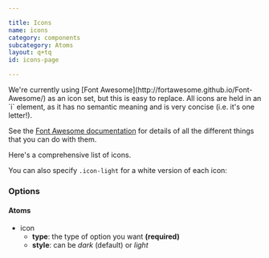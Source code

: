 ```yaml
---

title: Icons
name: icons
category: components
subcategory: Atoms
layout: q+tq
id: icons-page

---
```


<p class="lead">We're currently using [Font Awesome](http://fortawesome.github.io/Font-Awesome/) as an icon set, but this is easy to replace. All icons are held in an `i` element, as it has no semantic meaning and is very concise (i.e. it's one letter!).</p>

<script>
component("icon", { "type": "heart" } );
</script>

See the [Font Awesome documentation](http://fortawesome.github.io/Font-Awesome/examples/) for details of all the different things that you can do with them.

Here's a comprehensive list of icons.

<script>
component("icon", { "type": "adn" } )
+component("icon", { "type": "align-center" } )
+component("icon", { "type": "align-justify" } )
+component("icon", { "type": "align-left" } )
+component("icon", { "type": "align-right" } )
+component("icon", { "type": "ambulance" } )
+component("icon", { "type": "anchor" } )
+component("icon", { "type": "android" } )
+component("icon", { "type": "angellist" } )
+component("icon", { "type": "angle-double-down" } )
+component("icon", { "type": "angle-double-left" } )
+component("icon", { "type": "angle-double-right" } )
+component("icon", { "type": "angle-double-up" } )
+component("icon", { "type": "angle-down" } )
+component("icon", { "type": "angle-left" } )
+component("icon", { "type": "angle-right" } )
+component("icon", { "type": "angle-up" } )
+component("icon", { "type": "apple" } )
+component("icon", { "type": "archive" } )
+component("icon", { "type": "area-chart" } )
+component("icon", { "type": "arrow-circle-down" } )
+component("icon", { "type": "arrow-circle-left" } )
+component("icon", { "type": "arrow-circle-o-down" } )
+component("icon", { "type": "arrow-circle-o-left" } )
+component("icon", { "type": "arrow-circle-o-right" } )
+component("icon", { "type": "arrow-circle-o-up" } )
+component("icon", { "type": "arrow-circle-right" } )
+component("icon", { "type": "arrow-circle-up" } )
+component("icon", { "type": "arrow-down" } )
+component("icon", { "type": "arrow-left" } )
+component("icon", { "type": "arrow-right" } )
+component("icon", { "type": "arrow-up" } )
+component("icon", { "type": "arrows" } )
+component("icon", { "type": "arrows-alt" } )
+component("icon", { "type": "arrows-h" } )
+component("icon", { "type": "arrows-v" } )
+component("icon", { "type": "asterisk" } )
+component("icon", { "type": "at" } )
+component("icon", { "type": "backward" } )
+component("icon", { "type": "ban" } )
+component("icon", { "type": "bar-chart" } )
+component("icon", { "type": "barcode" } )
+component("icon", { "type": "bars" } )
+component("icon", { "type": "beer" } )
+component("icon", { "type": "behance" } )
+component("icon", { "type": "behance-square" } )
+component("icon", { "type": "bell" } )
+component("icon", { "type": "bell-o" } )
+component("icon", { "type": "bell-slash" } )
+component("icon", { "type": "bell-slash-o" } )
+component("icon", { "type": "bicycle" } )
+component("icon", { "type": "binoculars" } )
+component("icon", { "type": "birthday-cake" } )
+component("icon", { "type": "bitbucket" } )
+component("icon", { "type": "bitbucket-square" } )
+component("icon", { "type": "bold" } )
+component("icon", { "type": "bolt" } )
+component("icon", { "type": "bomb" } )
+component("icon", { "type": "book" } )
+component("icon", { "type": "bookmark" } )
+component("icon", { "type": "bookmark-o" } )
+component("icon", { "type": "briefcase" } )
+component("icon", { "type": "btc" } )
+component("icon", { "type": "bug" } )
+component("icon", { "type": "building" } )
+component("icon", { "type": "building-o" } )
+component("icon", { "type": "bullhorn" } )
+component("icon", { "type": "bullseye" } )
+component("icon", { "type": "bus" } )
+component("icon", { "type": "calculator" } )
+component("icon", { "type": "calendar" } )
+component("icon", { "type": "calendar-o" } )
+component("icon", { "type": "camera" } )
+component("icon", { "type": "camera-retro" } )
+component("icon", { "type": "car" } )
+component("icon", { "type": "caret-down" } )
+component("icon", { "type": "caret-left" } )
+component("icon", { "type": "caret-right" } )
+component("icon", { "type": "caret-square-o-down" } )
+component("icon", { "type": "caret-square-o-left" } )
+component("icon", { "type": "caret-square-o-right" } )
+component("icon", { "type": "caret-square-o-up" } )
+component("icon", { "type": "caret-up" } )
+component("icon", { "type": "cc" } )
+component("icon", { "type": "cc-amex" } )
+component("icon", { "type": "cc-discover" } )
+component("icon", { "type": "cc-mastercard" } )
+component("icon", { "type": "cc-paypal" } )
+component("icon", { "type": "cc-stripe" } )
+component("icon", { "type": "cc-visa" } )
+component("icon", { "type": "certificate" } )
+component("icon", { "type": "chain-broken" } )
+component("icon", { "type": "check" } )
+component("icon", { "type": "check-circle" } )
+component("icon", { "type": "check-circle-o" } )
+component("icon", { "type": "check-square" } )
+component("icon", { "type": "check-square-o" } )
+component("icon", { "type": "chevron-circle-down" } )
+component("icon", { "type": "chevron-circle-left" } )
+component("icon", { "type": "chevron-circle-right" } )
+component("icon", { "type": "chevron-circle-up" } )
+component("icon", { "type": "chevron-down" } )
+component("icon", { "type": "chevron-left" } )
+component("icon", { "type": "chevron-right" } )
+component("icon", { "type": "chevron-up" } )
+component("icon", { "type": "child" } )
+component("icon", { "type": "circle" } )
+component("icon", { "type": "circle-o" } )
+component("icon", { "type": "circle-o-notch" } )
+component("icon", { "type": "circle-thin" } )
+component("icon", { "type": "clipboard" } )
+component("icon", { "type": "clock-o" } )
+component("icon", { "type": "cloud" } )
+component("icon", { "type": "cloud-download" } )
+component("icon", { "type": "cloud-upload" } )
+component("icon", { "type": "code" } )
+component("icon", { "type": "code-fork" } )
+component("icon", { "type": "codepen" } )
+component("icon", { "type": "coffee" } )
+component("icon", { "type": "cog" } )
+component("icon", { "type": "cogs" } )
+component("icon", { "type": "columns" } )
+component("icon", { "type": "comment" } )
+component("icon", { "type": "comment-o" } )
+component("icon", { "type": "comments" } )
+component("icon", { "type": "comments-o" } )
+component("icon", { "type": "compass" } )
+component("icon", { "type": "compress" } )
+component("icon", { "type": "copyright" } )
+component("icon", { "type": "credit-card" } )
+component("icon", { "type": "crop" } )
+component("icon", { "type": "crosshairs" } )
+component("icon", { "type": "css3" } )
+component("icon", { "type": "cube" } )
+component("icon", { "type": "cubes" } )
+component("icon", { "type": "cutlery" } )
+component("icon", { "type": "database" } )
+component("icon", { "type": "delicious" } )
+component("icon", { "type": "desktop" } )
+component("icon", { "type": "deviantart" } )
+component("icon", { "type": "digg" } )
+component("icon", { "type": "dot-circle-o" } )
+component("icon", { "type": "download" } )
+component("icon", { "type": "dribbble" } )
+component("icon", { "type": "dropbox" } )
+component("icon", { "type": "drupal" } )
+component("icon", { "type": "eject" } )
+component("icon", { "type": "ellipsis-h" } )
+component("icon", { "type": "ellipsis-v" } )
+component("icon", { "type": "empire" } )
+component("icon", { "type": "envelope" } )
+component("icon", { "type": "envelope-o" } )
+component("icon", { "type": "envelope-square" } )
+component("icon", { "type": "eraser" } )
+component("icon", { "type": "eur" } )
+component("icon", { "type": "exchange" } )
+component("icon", { "type": "exclamation" } )
+component("icon", { "type": "exclamation-circle" } )
+component("icon", { "type": "exclamation-triangle" } )
+component("icon", { "type": "expand" } )
+component("icon", { "type": "external-link" } )
+component("icon", { "type": "external-link-square" } )
+component("icon", { "type": "eye" } )
+component("icon", { "type": "eye-slash" } )
+component("icon", { "type": "eyedropper" } )
+component("icon", { "type": "facebook" } )
+component("icon", { "type": "facebook-square" } )
+component("icon", { "type": "fast-backward" } )
+component("icon", { "type": "fast-forward" } )
+component("icon", { "type": "fax" } )
+component("icon", { "type": "female" } )
+component("icon", { "type": "fighter-jet" } )
+component("icon", { "type": "file" } )
+component("icon", { "type": "file-archive-o" } )
+component("icon", { "type": "file-audio-o" } )
+component("icon", { "type": "file-code-o" } )
+component("icon", { "type": "file-excel-o" } )
+component("icon", { "type": "file-image-o" } )
+component("icon", { "type": "file-o" } )
+component("icon", { "type": "file-pdf-o" } )
+component("icon", { "type": "file-powerpoint-o" } )
+component("icon", { "type": "file-text" } )
+component("icon", { "type": "file-text-o" } )
+component("icon", { "type": "file-video-o" } )
+component("icon", { "type": "file-word-o" } )
+component("icon", { "type": "files-o" } )
+component("icon", { "type": "film" } )
+component("icon", { "type": "filter" } )
+component("icon", { "type": "fire" } )
+component("icon", { "type": "fire-extinguisher" } )
+component("icon", { "type": "flag" } )
+component("icon", { "type": "flag-checkered" } )
+component("icon", { "type": "flag-o" } )
+component("icon", { "type": "flask" } )
+component("icon", { "type": "flickr" } )
+component("icon", { "type": "floppy-o" } )
+component("icon", { "type": "folder" } )
+component("icon", { "type": "folder-o" } )
+component("icon", { "type": "folder-open" } )
+component("icon", { "type": "folder-open-o" } )
+component("icon", { "type": "font" } )
+component("icon", { "type": "forward" } )
+component("icon", { "type": "foursquare" } )
+component("icon", { "type": "frown-o" } )
+component("icon", { "type": "futbol-o" } )
+component("icon", { "type": "gamepad" } )
+component("icon", { "type": "gavel" } )
+component("icon", { "type": "gbp" } )
+component("icon", { "type": "gift" } )
+component("icon", { "type": "git" } )
+component("icon", { "type": "git-square" } )
+component("icon", { "type": "github" } )
+component("icon", { "type": "github-alt" } )
+component("icon", { "type": "github-square" } )
+component("icon", { "type": "gittip" } )
+component("icon", { "type": "glass" } )
+component("icon", { "type": "globe" } )
+component("icon", { "type": "google" } )
+component("icon", { "type": "google-plus" } )
+component("icon", { "type": "google-plus-square" } )
+component("icon", { "type": "google-wallet" } )
+component("icon", { "type": "graduation-cap" } )
+component("icon", { "type": "h-square" } )
+component("icon", { "type": "hacker-news" } )
+component("icon", { "type": "hand-o-down" } )
+component("icon", { "type": "hand-o-left" } )
+component("icon", { "type": "hand-o-right" } )
+component("icon", { "type": "hand-o-up" } )
+component("icon", { "type": "hdd-o" } )
+component("icon", { "type": "header" } )
+component("icon", { "type": "headphones" } )
+component("icon", { "type": "heart" } )
+component("icon", { "type": "heart-o" } )
+component("icon", { "type": "history" } )
+component("icon", { "type": "home" } )
+component("icon", { "type": "hospital-o" } )
+component("icon", { "type": "html5" } )
+component("icon", { "type": "ils" } )
+component("icon", { "type": "inbox" } )
+component("icon", { "type": "indent" } )
+component("icon", { "type": "info" } )
+component("icon", { "type": "info-circle" } )
+component("icon", { "type": "inr" } )
+component("icon", { "type": "instagram" } )
+component("icon", { "type": "ioxhost" } )
+component("icon", { "type": "italic" } )
+component("icon", { "type": "joomla" } )
+component("icon", { "type": "jpy" } )
+component("icon", { "type": "jsfiddle" } )
+component("icon", { "type": "key" } )
+component("icon", { "type": "keyboard-o" } )
+component("icon", { "type": "krw" } )
+component("icon", { "type": "language" } )
+component("icon", { "type": "laptop" } )
+component("icon", { "type": "lastfm" } )
+component("icon", { "type": "lastfm-square" } )
+component("icon", { "type": "leaf" } )
+component("icon", { "type": "lemon-o" } )
+component("icon", { "type": "level-down" } )
+component("icon", { "type": "level-up" } )
+component("icon", { "type": "life-ring" } )
+component("icon", { "type": "lightbulb-o" } )
+component("icon", { "type": "line-chart" } )
+component("icon", { "type": "link" } )
+component("icon", { "type": "linkedin" } )
+component("icon", { "type": "linkedin-square" } )
+component("icon", { "type": "linux" } )
+component("icon", { "type": "list" } )
+component("icon", { "type": "list-alt" } )
+component("icon", { "type": "list-ol" } )
+component("icon", { "type": "list-ul" } )
+component("icon", { "type": "location-arrow" } )
+component("icon", { "type": "lock" } )
+component("icon", { "type": "long-arrow-down" } )
+component("icon", { "type": "long-arrow-left" } )
+component("icon", { "type": "long-arrow-right" } )
+component("icon", { "type": "long-arrow-up" } )
+component("icon", { "type": "magic" } )
+component("icon", { "type": "magnet" } )
+component("icon", { "type": "male" } )
+component("icon", { "type": "map-marker" } )
+component("icon", { "type": "maxcdn" } )
+component("icon", { "type": "meanpath" } )
+component("icon", { "type": "medkit" } )
+component("icon", { "type": "meh-o" } )
+component("icon", { "type": "microphone" } )
+component("icon", { "type": "microphone-slash" } )
+component("icon", { "type": "minus" } )
+component("icon", { "type": "minus-circle" } )
+component("icon", { "type": "minus-square" } )
+component("icon", { "type": "minus-square-o" } )
+component("icon", { "type": "mobile" } )
+component("icon", { "type": "money" } )
+component("icon", { "type": "moon-o" } )
+component("icon", { "type": "music" } )
+component("icon", { "type": "newspaper-o" } )
+component("icon", { "type": "openid" } )
+component("icon", { "type": "outdent" } )
+component("icon", { "type": "pagelines" } )
+component("icon", { "type": "paint-brush" } )
+component("icon", { "type": "paper-plane" } )
+component("icon", { "type": "paper-plane-o" } )
+component("icon", { "type": "paperclip" } )
+component("icon", { "type": "paragraph" } )
+component("icon", { "type": "pause" } )
+component("icon", { "type": "paw" } )
+component("icon", { "type": "paypal" } )
+component("icon", { "type": "pencil" } )
+component("icon", { "type": "pencil-square" } )
+component("icon", { "type": "pencil-square-o" } )
+component("icon", { "type": "phone" } )
+component("icon", { "type": "phone-square" } )
+component("icon", { "type": "picture-o" } )
+component("icon", { "type": "pie-chart" } )
+component("icon", { "type": "pied-piper" } )
+component("icon", { "type": "pied-piper-alt" } )
+component("icon", { "type": "pinterest" } )
+component("icon", { "type": "pinterest-square" } )
+component("icon", { "type": "plane" } )
+component("icon", { "type": "play" } )
+component("icon", { "type": "play-circle" } )
+component("icon", { "type": "play-circle-o" } )
+component("icon", { "type": "plug" } )
+component("icon", { "type": "plus" } )
+component("icon", { "type": "plus-circle" } )
+component("icon", { "type": "plus-square" } )
+component("icon", { "type": "plus-square-o" } )
+component("icon", { "type": "power-off" } )
+component("icon", { "type": "print" } )
+component("icon", { "type": "puzzle-piece" } )
+component("icon", { "type": "qq" } )
+component("icon", { "type": "qrcode" } )
+component("icon", { "type": "question" } )
+component("icon", { "type": "question-circle" } )
+component("icon", { "type": "quote-left" } )
+component("icon", { "type": "quote-right" } )
+component("icon", { "type": "random" } )
+component("icon", { "type": "rebel" } )
+component("icon", { "type": "recycle" } )
+component("icon", { "type": "reddit" } )
+component("icon", { "type": "reddit-square" } )
+component("icon", { "type": "refresh" } )
+component("icon", { "type": "renren" } )
+component("icon", { "type": "repeat" } )
+component("icon", { "type": "reply" } )
+component("icon", { "type": "reply-all" } )
+component("icon", { "type": "retweet" } )
+component("icon", { "type": "road" } )
+component("icon", { "type": "rocket" } )
+component("icon", { "type": "rss" } )
+component("icon", { "type": "rss-square" } )
+component("icon", { "type": "rub" } )
+component("icon", { "type": "scissors" } )
+component("icon", { "type": "search" } )
+component("icon", { "type": "search-minus" } )
+component("icon", { "type": "search-plus" } )
+component("icon", { "type": "share" } )
+component("icon", { "type": "share-alt" } )
+component("icon", { "type": "share-alt-square" } )
+component("icon", { "type": "share-square" } )
+component("icon", { "type": "share-square-o" } )
+component("icon", { "type": "shield" } )
+component("icon", { "type": "shopping-cart" } )
+component("icon", { "type": "sign-in" } )
+component("icon", { "type": "sign-out" } )
+component("icon", { "type": "signal" } )
+component("icon", { "type": "sitemap" } )
+component("icon", { "type": "skype" } )
+component("icon", { "type": "slack" } )
+component("icon", { "type": "sliders" } )
+component("icon", { "type": "slideshare" } )
+component("icon", { "type": "smile-o" } )
+component("icon", { "type": "sort" } )
+component("icon", { "type": "sort-alpha-asc" } )
+component("icon", { "type": "sort-alpha-desc" } )
+component("icon", { "type": "sort-amount-asc" } )
+component("icon", { "type": "sort-amount-desc" } )
+component("icon", { "type": "sort-asc" } )
+component("icon", { "type": "sort-desc" } )
+component("icon", { "type": "sort-numeric-asc" } )
+component("icon", { "type": "sort-numeric-desc" } )
+component("icon", { "type": "soundcloud" } )
+component("icon", { "type": "space-shuttle" } )
+component("icon", { "type": "spinner" } )
+component("icon", { "type": "spoon" } )
+component("icon", { "type": "spotify" } )
+component("icon", { "type": "square" } )
+component("icon", { "type": "square-o" } )
+component("icon", { "type": "stack-exchange" } )
+component("icon", { "type": "stack-overflow" } )
+component("icon", { "type": "star" } )
+component("icon", { "type": "star-half" } )
+component("icon", { "type": "star-half-o" } )
+component("icon", { "type": "star-o" } )
+component("icon", { "type": "steam" } )
+component("icon", { "type": "steam-square" } )
+component("icon", { "type": "step-backward" } )
+component("icon", { "type": "step-forward" } )
+component("icon", { "type": "stethoscope" } )
+component("icon", { "type": "stop" } )
+component("icon", { "type": "strikethrough" } )
+component("icon", { "type": "stumbleupon" } )
+component("icon", { "type": "stumbleupon-circle" } )
+component("icon", { "type": "subscript" } )
+component("icon", { "type": "suitcase" } )
+component("icon", { "type": "sun-o" } )
+component("icon", { "type": "superscript" } )
+component("icon", { "type": "table" } )
+component("icon", { "type": "tablet" } )
+component("icon", { "type": "tachometer" } )
+component("icon", { "type": "tag" } )
+component("icon", { "type": "tags" } )
+component("icon", { "type": "tasks" } )
+component("icon", { "type": "taxi" } )
+component("icon", { "type": "tencent-weibo" } )
+component("icon", { "type": "terminal" } )
+component("icon", { "type": "text-height" } )
+component("icon", { "type": "text-width" } )
+component("icon", { "type": "th" } )
+component("icon", { "type": "th-large" } )
+component("icon", { "type": "th-list" } )
+component("icon", { "type": "thumb-tack" } )
+component("icon", { "type": "thumbs-down" } )
+component("icon", { "type": "thumbs-o-down" } )
+component("icon", { "type": "thumbs-o-up" } )
+component("icon", { "type": "thumbs-up" } )
+component("icon", { "type": "ticket" } )
+component("icon", { "type": "times" } )
+component("icon", { "type": "times-circle" } )
+component("icon", { "type": "times-circle-o" } )
+component("icon", { "type": "tint" } )
+component("icon", { "type": "toggle-off" } )
+component("icon", { "type": "toggle-on" } )
+component("icon", { "type": "trash" } )
+component("icon", { "type": "trash-o" } )
+component("icon", { "type": "tree" } )
+component("icon", { "type": "trello" } )
+component("icon", { "type": "trophy" } )
+component("icon", { "type": "truck" } )
+component("icon", { "type": "try" } )
+component("icon", { "type": "tty" } )
+component("icon", { "type": "tumblr" } )
+component("icon", { "type": "tumblr-square" } )
+component("icon", { "type": "twitch" } )
+component("icon", { "type": "twitter" } )
+component("icon", { "type": "twitter-square" } )
+component("icon", { "type": "umbrella" } )
+component("icon", { "type": "underline" } )
+component("icon", { "type": "undo" } )
+component("icon", { "type": "university" } )
+component("icon", { "type": "unlock" } )
+component("icon", { "type": "unlock-alt" } )
+component("icon", { "type": "upload" } )
+component("icon", { "type": "usd" } )
+component("icon", { "type": "user" } )
+component("icon", { "type": "user-md" } )
+component("icon", { "type": "users" } )
+component("icon", { "type": "video-camera" } )
+component("icon", { "type": "vimeo-square" } )
+component("icon", { "type": "vine" } )
+component("icon", { "type": "vk" } )
+component("icon", { "type": "volume-down" } )
+component("icon", { "type": "volume-off" } )
+component("icon", { "type": "volume-up" } )
+component("icon", { "type": "weibo" } )
+component("icon", { "type": "weixin" } )
+component("icon", { "type": "wheelchair" } )
+component("icon", { "type": "wifi" } )
+component("icon", { "type": "windows" } )
+component("icon", { "type": "wordpress" } )
+component("icon", { "type": "wrench" } )
+component("icon", { "type": "xing" } )
+component("icon", { "type": "xing-square" } )
+component("icon", { "type": "yahoo" } )
+component("icon", { "type": "yelp" } )
+component("icon", { "type": "youtube" } )
+component("icon", { "type": "youtube-play" } );

</script>

You can also specify `.icon-light` for a white version of each icon:

<script>
component("icon", { "type": "adn", "style": "light" } )
+component("icon", { "type": "align-center", "style": "light" } )
+component("icon", { "type": "align-justify", "style": "light" } )
+component("icon", { "type": "align-left", "style": "light" } )
+component("icon", { "type": "align-right", "style": "light" } )
+component("icon", { "type": "ambulance", "style": "light" } )
+component("icon", { "type": "anchor", "style": "light" } )
+component("icon", { "type": "android", "style": "light" } )
+component("icon", { "type": "angellist", "style": "light" } )
+component("icon", { "type": "angle-double-down", "style": "light" } )
+component("icon", { "type": "angle-double-left", "style": "light" } )
+component("icon", { "type": "angle-double-right", "style": "light" } )
+component("icon", { "type": "angle-double-up", "style": "light" } )
+component("icon", { "type": "angle-down", "style": "light" } )
+component("icon", { "type": "angle-left", "style": "light" } )
+component("icon", { "type": "angle-right", "style": "light" } )
+component("icon", { "type": "angle-up", "style": "light" } )
+component("icon", { "type": "apple", "style": "light" } )
+component("icon", { "type": "archive", "style": "light" } )
+component("icon", { "type": "area-chart", "style": "light" } )
+component("icon", { "type": "arrow-circle-down", "style": "light" } )
+component("icon", { "type": "arrow-circle-left", "style": "light" } )
+component("icon", { "type": "arrow-circle-o-down", "style": "light" } )
+component("icon", { "type": "arrow-circle-o-left", "style": "light" } )
+component("icon", { "type": "arrow-circle-o-right", "style": "light" } )
+component("icon", { "type": "arrow-circle-o-up", "style": "light" } )
+component("icon", { "type": "arrow-circle-right", "style": "light" } )
+component("icon", { "type": "arrow-circle-up", "style": "light" } )
+component("icon", { "type": "arrow-down", "style": "light" } )
+component("icon", { "type": "arrow-left", "style": "light" } )
+component("icon", { "type": "arrow-right", "style": "light" } )
+component("icon", { "type": "arrow-up", "style": "light" } )
+component("icon", { "type": "arrows", "style": "light" } )
+component("icon", { "type": "arrows-alt", "style": "light" } )
+component("icon", { "type": "arrows-h", "style": "light" } )
+component("icon", { "type": "arrows-v", "style": "light" } )
+component("icon", { "type": "asterisk", "style": "light" } )
+component("icon", { "type": "at", "style": "light" } )
+component("icon", { "type": "backward", "style": "light" } )
+component("icon", { "type": "ban", "style": "light" } )
+component("icon", { "type": "bar-chart", "style": "light" } )
+component("icon", { "type": "barcode", "style": "light" } )
+component("icon", { "type": "bars", "style": "light" } )
+component("icon", { "type": "beer", "style": "light" } )
+component("icon", { "type": "behance", "style": "light" } )
+component("icon", { "type": "behance-square", "style": "light" } )
+component("icon", { "type": "bell", "style": "light" } )
+component("icon", { "type": "bell-o", "style": "light" } )
+component("icon", { "type": "bell-slash", "style": "light" } )
+component("icon", { "type": "bell-slash-o", "style": "light" } )
+component("icon", { "type": "bicycle", "style": "light" } )
+component("icon", { "type": "binoculars", "style": "light" } )
+component("icon", { "type": "birthday-cake", "style": "light" } )
+component("icon", { "type": "bitbucket", "style": "light" } )
+component("icon", { "type": "bitbucket-square", "style": "light" } )
+component("icon", { "type": "bold", "style": "light" } )
+component("icon", { "type": "bolt", "style": "light" } )
+component("icon", { "type": "bomb", "style": "light" } )
+component("icon", { "type": "book", "style": "light" } )
+component("icon", { "type": "bookmark", "style": "light" } )
+component("icon", { "type": "bookmark-o", "style": "light" } )
+component("icon", { "type": "briefcase", "style": "light" } )
+component("icon", { "type": "btc", "style": "light" } )
+component("icon", { "type": "bug", "style": "light" } )
+component("icon", { "type": "building", "style": "light" } )
+component("icon", { "type": "building-o", "style": "light" } )
+component("icon", { "type": "bullhorn", "style": "light" } )
+component("icon", { "type": "bullseye", "style": "light" } )
+component("icon", { "type": "bus", "style": "light" } )
+component("icon", { "type": "calculator", "style": "light" } )
+component("icon", { "type": "calendar", "style": "light" } )
+component("icon", { "type": "calendar-o", "style": "light" } )
+component("icon", { "type": "camera", "style": "light" } )
+component("icon", { "type": "camera-retro", "style": "light" } )
+component("icon", { "type": "car", "style": "light" } )
+component("icon", { "type": "caret-down", "style": "light" } )
+component("icon", { "type": "caret-left", "style": "light" } )
+component("icon", { "type": "caret-right", "style": "light" } )
+component("icon", { "type": "caret-square-o-down", "style": "light" } )
+component("icon", { "type": "caret-square-o-left", "style": "light" } )
+component("icon", { "type": "caret-square-o-right", "style": "light" } )
+component("icon", { "type": "caret-square-o-up", "style": "light" } )
+component("icon", { "type": "caret-up", "style": "light" } )
+component("icon", { "type": "cc", "style": "light" } )
+component("icon", { "type": "cc-amex", "style": "light" } )
+component("icon", { "type": "cc-discover", "style": "light" } )
+component("icon", { "type": "cc-mastercard", "style": "light" } )
+component("icon", { "type": "cc-paypal", "style": "light" } )
+component("icon", { "type": "cc-stripe", "style": "light" } )
+component("icon", { "type": "cc-visa", "style": "light" } )
+component("icon", { "type": "certificate", "style": "light" } )
+component("icon", { "type": "chain-broken", "style": "light" } )
+component("icon", { "type": "check", "style": "light" } )
+component("icon", { "type": "check-circle", "style": "light" } )
+component("icon", { "type": "check-circle-o", "style": "light" } )
+component("icon", { "type": "check-square", "style": "light" } )
+component("icon", { "type": "check-square-o", "style": "light" } )
+component("icon", { "type": "chevron-circle-down", "style": "light" } )
+component("icon", { "type": "chevron-circle-left", "style": "light" } )
+component("icon", { "type": "chevron-circle-right", "style": "light" } )
+component("icon", { "type": "chevron-circle-up", "style": "light" } )
+component("icon", { "type": "chevron-down", "style": "light" } )
+component("icon", { "type": "chevron-left", "style": "light" } )
+component("icon", { "type": "chevron-right", "style": "light" } )
+component("icon", { "type": "chevron-up", "style": "light" } )
+component("icon", { "type": "child", "style": "light" } )
+component("icon", { "type": "circle", "style": "light" } )
+component("icon", { "type": "circle-o", "style": "light" } )
+component("icon", { "type": "circle-o-notch", "style": "light" } )
+component("icon", { "type": "circle-thin", "style": "light" } )
+component("icon", { "type": "clipboard", "style": "light" } )
+component("icon", { "type": "clock-o", "style": "light" } )
+component("icon", { "type": "cloud", "style": "light" } )
+component("icon", { "type": "cloud-download", "style": "light" } )
+component("icon", { "type": "cloud-upload", "style": "light" } )
+component("icon", { "type": "code", "style": "light" } )
+component("icon", { "type": "code-fork", "style": "light" } )
+component("icon", { "type": "codepen", "style": "light" } )
+component("icon", { "type": "coffee", "style": "light" } )
+component("icon", { "type": "cog", "style": "light" } )
+component("icon", { "type": "cogs", "style": "light" } )
+component("icon", { "type": "columns", "style": "light" } )
+component("icon", { "type": "comment", "style": "light" } )
+component("icon", { "type": "comment-o", "style": "light" } )
+component("icon", { "type": "comments", "style": "light" } )
+component("icon", { "type": "comments-o", "style": "light" } )
+component("icon", { "type": "compass", "style": "light" } )
+component("icon", { "type": "compress", "style": "light" } )
+component("icon", { "type": "copyright", "style": "light" } )
+component("icon", { "type": "credit-card", "style": "light" } )
+component("icon", { "type": "crop", "style": "light" } )
+component("icon", { "type": "crosshairs", "style": "light" } )
+component("icon", { "type": "css3", "style": "light" } )
+component("icon", { "type": "cube", "style": "light" } )
+component("icon", { "type": "cubes", "style": "light" } )
+component("icon", { "type": "cutlery", "style": "light" } )
+component("icon", { "type": "database", "style": "light" } )
+component("icon", { "type": "delicious", "style": "light" } )
+component("icon", { "type": "desktop", "style": "light" } )
+component("icon", { "type": "deviantart", "style": "light" } )
+component("icon", { "type": "digg", "style": "light" } )
+component("icon", { "type": "dot-circle-o", "style": "light" } )
+component("icon", { "type": "download", "style": "light" } )
+component("icon", { "type": "dribbble", "style": "light" } )
+component("icon", { "type": "dropbox", "style": "light" } )
+component("icon", { "type": "drupal", "style": "light" } )
+component("icon", { "type": "eject", "style": "light" } )
+component("icon", { "type": "ellipsis-h", "style": "light" } )
+component("icon", { "type": "ellipsis-v", "style": "light" } )
+component("icon", { "type": "empire", "style": "light" } )
+component("icon", { "type": "envelope", "style": "light" } )
+component("icon", { "type": "envelope-o", "style": "light" } )
+component("icon", { "type": "envelope-square", "style": "light" } )
+component("icon", { "type": "eraser", "style": "light" } )
+component("icon", { "type": "eur", "style": "light" } )
+component("icon", { "type": "exchange", "style": "light" } )
+component("icon", { "type": "exclamation", "style": "light" } )
+component("icon", { "type": "exclamation-circle", "style": "light" } )
+component("icon", { "type": "exclamation-triangle", "style": "light" } )
+component("icon", { "type": "expand", "style": "light" } )
+component("icon", { "type": "external-link", "style": "light" } )
+component("icon", { "type": "external-link-square", "style": "light" } )
+component("icon", { "type": "eye", "style": "light" } )
+component("icon", { "type": "eye-slash", "style": "light" } )
+component("icon", { "type": "eyedropper", "style": "light" } )
+component("icon", { "type": "facebook", "style": "light" } )
+component("icon", { "type": "facebook-square", "style": "light" } )
+component("icon", { "type": "fast-backward", "style": "light" } )
+component("icon", { "type": "fast-forward", "style": "light" } )
+component("icon", { "type": "fax", "style": "light" } )
+component("icon", { "type": "female", "style": "light" } )
+component("icon", { "type": "fighter-jet", "style": "light" } )
+component("icon", { "type": "file", "style": "light" } )
+component("icon", { "type": "file-archive-o", "style": "light" } )
+component("icon", { "type": "file-audio-o", "style": "light" } )
+component("icon", { "type": "file-code-o", "style": "light" } )
+component("icon", { "type": "file-excel-o", "style": "light" } )
+component("icon", { "type": "file-image-o", "style": "light" } )
+component("icon", { "type": "file-o", "style": "light" } )
+component("icon", { "type": "file-pdf-o", "style": "light" } )
+component("icon", { "type": "file-powerpoint-o", "style": "light" } )
+component("icon", { "type": "file-text", "style": "light" } )
+component("icon", { "type": "file-text-o", "style": "light" } )
+component("icon", { "type": "file-video-o", "style": "light" } )
+component("icon", { "type": "file-word-o", "style": "light" } )
+component("icon", { "type": "files-o", "style": "light" } )
+component("icon", { "type": "film", "style": "light" } )
+component("icon", { "type": "filter", "style": "light" } )
+component("icon", { "type": "fire", "style": "light" } )
+component("icon", { "type": "fire-extinguisher", "style": "light" } )
+component("icon", { "type": "flag", "style": "light" } )
+component("icon", { "type": "flag-checkered", "style": "light" } )
+component("icon", { "type": "flag-o", "style": "light" } )
+component("icon", { "type": "flask", "style": "light" } )
+component("icon", { "type": "flickr", "style": "light" } )
+component("icon", { "type": "floppy-o", "style": "light" } )
+component("icon", { "type": "folder", "style": "light" } )
+component("icon", { "type": "folder-o", "style": "light" } )
+component("icon", { "type": "folder-open", "style": "light" } )
+component("icon", { "type": "folder-open-o", "style": "light" } )
+component("icon", { "type": "font", "style": "light" } )
+component("icon", { "type": "forward", "style": "light" } )
+component("icon", { "type": "foursquare", "style": "light" } )
+component("icon", { "type": "frown-o", "style": "light" } )
+component("icon", { "type": "futbol-o", "style": "light" } )
+component("icon", { "type": "gamepad", "style": "light" } )
+component("icon", { "type": "gavel", "style": "light" } )
+component("icon", { "type": "gbp", "style": "light" } )
+component("icon", { "type": "gift", "style": "light" } )
+component("icon", { "type": "git", "style": "light" } )
+component("icon", { "type": "git-square", "style": "light" } )
+component("icon", { "type": "github", "style": "light" } )
+component("icon", { "type": "github-alt", "style": "light" } )
+component("icon", { "type": "github-square", "style": "light" } )
+component("icon", { "type": "gittip", "style": "light" } )
+component("icon", { "type": "glass", "style": "light" } )
+component("icon", { "type": "globe", "style": "light" } )
+component("icon", { "type": "google", "style": "light" } )
+component("icon", { "type": "google-plus", "style": "light" } )
+component("icon", { "type": "google-plus-square", "style": "light" } )
+component("icon", { "type": "google-wallet", "style": "light" } )
+component("icon", { "type": "graduation-cap", "style": "light" } )
+component("icon", { "type": "h-square", "style": "light" } )
+component("icon", { "type": "hacker-news", "style": "light" } )
+component("icon", { "type": "hand-o-down", "style": "light" } )
+component("icon", { "type": "hand-o-left", "style": "light" } )
+component("icon", { "type": "hand-o-right", "style": "light" } )
+component("icon", { "type": "hand-o-up", "style": "light" } )
+component("icon", { "type": "hdd-o", "style": "light" } )
+component("icon", { "type": "header", "style": "light" } )
+component("icon", { "type": "headphones", "style": "light" } )
+component("icon", { "type": "heart", "style": "light" } )
+component("icon", { "type": "heart-o", "style": "light" } )
+component("icon", { "type": "history", "style": "light" } )
+component("icon", { "type": "home", "style": "light" } )
+component("icon", { "type": "hospital-o", "style": "light" } )
+component("icon", { "type": "html5", "style": "light" } )
+component("icon", { "type": "ils", "style": "light" } )
+component("icon", { "type": "inbox", "style": "light" } )
+component("icon", { "type": "indent", "style": "light" } )
+component("icon", { "type": "info", "style": "light" } )
+component("icon", { "type": "info-circle", "style": "light" } )
+component("icon", { "type": "inr", "style": "light" } )
+component("icon", { "type": "instagram", "style": "light" } )
+component("icon", { "type": "ioxhost", "style": "light" } )
+component("icon", { "type": "italic", "style": "light" } )
+component("icon", { "type": "joomla", "style": "light" } )
+component("icon", { "type": "jpy", "style": "light" } )
+component("icon", { "type": "jsfiddle", "style": "light" } )
+component("icon", { "type": "key", "style": "light" } )
+component("icon", { "type": "keyboard-o", "style": "light" } )
+component("icon", { "type": "krw", "style": "light" } )
+component("icon", { "type": "language", "style": "light" } )
+component("icon", { "type": "laptop", "style": "light" } )
+component("icon", { "type": "lastfm", "style": "light" } )
+component("icon", { "type": "lastfm-square", "style": "light" } )
+component("icon", { "type": "leaf", "style": "light" } )
+component("icon", { "type": "lemon-o", "style": "light" } )
+component("icon", { "type": "level-down", "style": "light" } )
+component("icon", { "type": "level-up", "style": "light" } )
+component("icon", { "type": "life-ring", "style": "light" } )
+component("icon", { "type": "lightbulb-o", "style": "light" } )
+component("icon", { "type": "line-chart", "style": "light" } )
+component("icon", { "type": "link", "style": "light" } )
+component("icon", { "type": "linkedin", "style": "light" } )
+component("icon", { "type": "linkedin-square", "style": "light" } )
+component("icon", { "type": "linux", "style": "light" } )
+component("icon", { "type": "list", "style": "light" } )
+component("icon", { "type": "list-alt", "style": "light" } )
+component("icon", { "type": "list-ol", "style": "light" } )
+component("icon", { "type": "list-ul", "style": "light" } )
+component("icon", { "type": "location-arrow", "style": "light" } )
+component("icon", { "type": "lock", "style": "light" } )
+component("icon", { "type": "long-arrow-down", "style": "light" } )
+component("icon", { "type": "long-arrow-left", "style": "light" } )
+component("icon", { "type": "long-arrow-right", "style": "light" } )
+component("icon", { "type": "long-arrow-up", "style": "light" } )
+component("icon", { "type": "magic", "style": "light" } )
+component("icon", { "type": "magnet", "style": "light" } )
+component("icon", { "type": "male", "style": "light" } )
+component("icon", { "type": "map-marker", "style": "light" } )
+component("icon", { "type": "maxcdn", "style": "light" } )
+component("icon", { "type": "meanpath", "style": "light" } )
+component("icon", { "type": "medkit", "style": "light" } )
+component("icon", { "type": "meh-o", "style": "light" } )
+component("icon", { "type": "microphone", "style": "light" } )
+component("icon", { "type": "microphone-slash", "style": "light" } )
+component("icon", { "type": "minus", "style": "light" } )
+component("icon", { "type": "minus-circle", "style": "light" } )
+component("icon", { "type": "minus-square", "style": "light" } )
+component("icon", { "type": "minus-square-o", "style": "light" } )
+component("icon", { "type": "mobile", "style": "light" } )
+component("icon", { "type": "money", "style": "light" } )
+component("icon", { "type": "moon-o", "style": "light" } )
+component("icon", { "type": "music", "style": "light" } )
+component("icon", { "type": "newspaper-o", "style": "light" } )
+component("icon", { "type": "openid", "style": "light" } )
+component("icon", { "type": "outdent", "style": "light" } )
+component("icon", { "type": "pagelines", "style": "light" } )
+component("icon", { "type": "paint-brush", "style": "light" } )
+component("icon", { "type": "paper-plane", "style": "light" } )
+component("icon", { "type": "paper-plane-o", "style": "light" } )
+component("icon", { "type": "paperclip", "style": "light" } )
+component("icon", { "type": "paragraph", "style": "light" } )
+component("icon", { "type": "pause", "style": "light" } )
+component("icon", { "type": "paw", "style": "light" } )
+component("icon", { "type": "paypal", "style": "light" } )
+component("icon", { "type": "pencil", "style": "light" } )
+component("icon", { "type": "pencil-square", "style": "light" } )
+component("icon", { "type": "pencil-square-o", "style": "light" } )
+component("icon", { "type": "phone", "style": "light" } )
+component("icon", { "type": "phone-square", "style": "light" } )
+component("icon", { "type": "picture-o", "style": "light" } )
+component("icon", { "type": "pie-chart", "style": "light" } )
+component("icon", { "type": "pied-piper", "style": "light" } )
+component("icon", { "type": "pied-piper-alt", "style": "light" } )
+component("icon", { "type": "pinterest", "style": "light" } )
+component("icon", { "type": "pinterest-square", "style": "light" } )
+component("icon", { "type": "plane", "style": "light" } )
+component("icon", { "type": "play", "style": "light" } )
+component("icon", { "type": "play-circle", "style": "light" } )
+component("icon", { "type": "play-circle-o", "style": "light" } )
+component("icon", { "type": "plug", "style": "light" } )
+component("icon", { "type": "plus", "style": "light" } )
+component("icon", { "type": "plus-circle", "style": "light" } )
+component("icon", { "type": "plus-square", "style": "light" } )
+component("icon", { "type": "plus-square-o", "style": "light" } )
+component("icon", { "type": "power-off", "style": "light" } )
+component("icon", { "type": "print", "style": "light" } )
+component("icon", { "type": "puzzle-piece", "style": "light" } )
+component("icon", { "type": "qq", "style": "light" } )
+component("icon", { "type": "qrcode", "style": "light" } )
+component("icon", { "type": "question", "style": "light" } )
+component("icon", { "type": "question-circle", "style": "light" } )
+component("icon", { "type": "quote-left", "style": "light" } )
+component("icon", { "type": "quote-right", "style": "light" } )
+component("icon", { "type": "random", "style": "light" } )
+component("icon", { "type": "rebel", "style": "light" } )
+component("icon", { "type": "recycle", "style": "light" } )
+component("icon", { "type": "reddit", "style": "light" } )
+component("icon", { "type": "reddit-square", "style": "light" } )
+component("icon", { "type": "refresh", "style": "light" } )
+component("icon", { "type": "renren", "style": "light" } )
+component("icon", { "type": "repeat", "style": "light" } )
+component("icon", { "type": "reply", "style": "light" } )
+component("icon", { "type": "reply-all", "style": "light" } )
+component("icon", { "type": "retweet", "style": "light" } )
+component("icon", { "type": "road", "style": "light" } )
+component("icon", { "type": "rocket", "style": "light" } )
+component("icon", { "type": "rss", "style": "light" } )
+component("icon", { "type": "rss-square", "style": "light" } )
+component("icon", { "type": "rub", "style": "light" } )
+component("icon", { "type": "scissors", "style": "light" } )
+component("icon", { "type": "search", "style": "light" } )
+component("icon", { "type": "search-minus", "style": "light" } )
+component("icon", { "type": "search-plus", "style": "light" } )
+component("icon", { "type": "share", "style": "light" } )
+component("icon", { "type": "share-alt", "style": "light" } )
+component("icon", { "type": "share-alt-square", "style": "light" } )
+component("icon", { "type": "share-square", "style": "light" } )
+component("icon", { "type": "share-square-o", "style": "light" } )
+component("icon", { "type": "shield", "style": "light" } )
+component("icon", { "type": "shopping-cart", "style": "light" } )
+component("icon", { "type": "sign-in", "style": "light" } )
+component("icon", { "type": "sign-out", "style": "light" } )
+component("icon", { "type": "signal", "style": "light" } )
+component("icon", { "type": "sitemap", "style": "light" } )
+component("icon", { "type": "skype", "style": "light" } )
+component("icon", { "type": "slack", "style": "light" } )
+component("icon", { "type": "sliders", "style": "light" } )
+component("icon", { "type": "slideshare", "style": "light" } )
+component("icon", { "type": "smile-o", "style": "light" } )
+component("icon", { "type": "sort", "style": "light" } )
+component("icon", { "type": "sort-alpha-asc", "style": "light" } )
+component("icon", { "type": "sort-alpha-desc", "style": "light" } )
+component("icon", { "type": "sort-amount-asc", "style": "light" } )
+component("icon", { "type": "sort-amount-desc", "style": "light" } )
+component("icon", { "type": "sort-asc", "style": "light" } )
+component("icon", { "type": "sort-desc", "style": "light" } )
+component("icon", { "type": "sort-numeric-asc", "style": "light" } )
+component("icon", { "type": "sort-numeric-desc", "style": "light" } )
+component("icon", { "type": "soundcloud", "style": "light" } )
+component("icon", { "type": "space-shuttle", "style": "light" } )
+component("icon", { "type": "spinner", "style": "light" } )
+component("icon", { "type": "spoon", "style": "light" } )
+component("icon", { "type": "spotify", "style": "light" } )
+component("icon", { "type": "square", "style": "light" } )
+component("icon", { "type": "square-o", "style": "light" } )
+component("icon", { "type": "stack-exchange", "style": "light" } )
+component("icon", { "type": "stack-overflow", "style": "light" } )
+component("icon", { "type": "star", "style": "light" } )
+component("icon", { "type": "star-half", "style": "light" } )
+component("icon", { "type": "star-half-o", "style": "light" } )
+component("icon", { "type": "star-o", "style": "light" } )
+component("icon", { "type": "steam", "style": "light" } )
+component("icon", { "type": "steam-square", "style": "light" } )
+component("icon", { "type": "step-backward", "style": "light" } )
+component("icon", { "type": "step-forward", "style": "light" } )
+component("icon", { "type": "stethoscope", "style": "light" } )
+component("icon", { "type": "stop", "style": "light" } )
+component("icon", { "type": "strikethrough", "style": "light" } )
+component("icon", { "type": "stumbleupon", "style": "light" } )
+component("icon", { "type": "stumbleupon-circle", "style": "light" } )
+component("icon", { "type": "subscript", "style": "light" } )
+component("icon", { "type": "suitcase", "style": "light" } )
+component("icon", { "type": "sun-o", "style": "light" } )
+component("icon", { "type": "superscript", "style": "light" } )
+component("icon", { "type": "table", "style": "light" } )
+component("icon", { "type": "tablet", "style": "light" } )
+component("icon", { "type": "tachometer", "style": "light" } )
+component("icon", { "type": "tag", "style": "light" } )
+component("icon", { "type": "tags", "style": "light" } )
+component("icon", { "type": "tasks", "style": "light" } )
+component("icon", { "type": "taxi", "style": "light" } )
+component("icon", { "type": "tencent-weibo", "style": "light" } )
+component("icon", { "type": "terminal", "style": "light" } )
+component("icon", { "type": "text-height", "style": "light" } )
+component("icon", { "type": "text-width", "style": "light" } )
+component("icon", { "type": "th", "style": "light" } )
+component("icon", { "type": "th-large", "style": "light" } )
+component("icon", { "type": "th-list", "style": "light" } )
+component("icon", { "type": "thumb-tack", "style": "light" } )
+component("icon", { "type": "thumbs-down", "style": "light" } )
+component("icon", { "type": "thumbs-o-down", "style": "light" } )
+component("icon", { "type": "thumbs-o-up", "style": "light" } )
+component("icon", { "type": "thumbs-up", "style": "light" } )
+component("icon", { "type": "ticket", "style": "light" } )
+component("icon", { "type": "times", "style": "light" } )
+component("icon", { "type": "times-circle", "style": "light" } )
+component("icon", { "type": "times-circle-o", "style": "light" } )
+component("icon", { "type": "tint", "style": "light" } )
+component("icon", { "type": "toggle-off", "style": "light" } )
+component("icon", { "type": "toggle-on", "style": "light" } )
+component("icon", { "type": "trash", "style": "light" } )
+component("icon", { "type": "trash-o", "style": "light" } )
+component("icon", { "type": "tree", "style": "light" } )
+component("icon", { "type": "trello", "style": "light" } )
+component("icon", { "type": "trophy", "style": "light" } )
+component("icon", { "type": "truck", "style": "light" } )
+component("icon", { "type": "try", "style": "light" } )
+component("icon", { "type": "tty", "style": "light" } )
+component("icon", { "type": "tumblr", "style": "light" } )
+component("icon", { "type": "tumblr-square", "style": "light" } )
+component("icon", { "type": "twitch", "style": "light" } )
+component("icon", { "type": "twitter", "style": "light" } )
+component("icon", { "type": "twitter-square", "style": "light" } )
+component("icon", { "type": "umbrella", "style": "light" } )
+component("icon", { "type": "underline", "style": "light" } )
+component("icon", { "type": "undo", "style": "light" } )
+component("icon", { "type": "university", "style": "light" } )
+component("icon", { "type": "unlock", "style": "light" } )
+component("icon", { "type": "unlock-alt", "style": "light" } )
+component("icon", { "type": "upload", "style": "light" } )
+component("icon", { "type": "usd", "style": "light" } )
+component("icon", { "type": "user", "style": "light" } )
+component("icon", { "type": "user-md", "style": "light" } )
+component("icon", { "type": "users", "style": "light" } )
+component("icon", { "type": "video-camera", "style": "light" } )
+component("icon", { "type": "vimeo-square", "style": "light" } )
+component("icon", { "type": "vine", "style": "light" } )
+component("icon", { "type": "vk", "style": "light" } )
+component("icon", { "type": "volume-down", "style": "light" } )
+component("icon", { "type": "volume-off", "style": "light" } )
+component("icon", { "type": "volume-up", "style": "light" } )
+component("icon", { "type": "weibo", "style": "light" } )
+component("icon", { "type": "weixin", "style": "light" } )
+component("icon", { "type": "wheelchair", "style": "light" } )
+component("icon", { "type": "wifi", "style": "light" } )
+component("icon", { "type": "windows", "style": "light" } )
+component("icon", { "type": "wordpress", "style": "light" } )
+component("icon", { "type": "wrench", "style": "light" } )
+component("icon", { "type": "xing", "style": "light" } )
+component("icon", { "type": "xing-square", "style": "light" } )
+component("icon", { "type": "yahoo", "style": "light" } )
+component("icon", { "type": "yelp", "style": "light" } )
+component("icon", { "type": "youtube", "style": "light" } )
+component("icon", { "type": "youtube-play", "style": "light" } );

</script>

### Options


#### Atoms


* icon
  * **type**: the type of option you want **(required)**
  * **style**: can be _dark_ (default) or _light_
